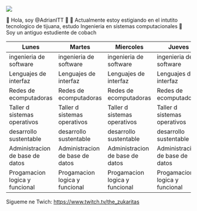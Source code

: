 ![](https://images.cooltext.com/5548432.png)

👋 Hola, soy @AdrianITT
👀 
🌱 Actualmente estoy estigiando en el intutito tecnologico de tijuana, estudo Ingenieria en sistemas computacionales
💬  Soy un antiguo estudiente de cobach 

<!---
AdrianITT/AdrianITT is a ✨ special ✨ repository because its `README.md` (this file) appears on your GitHub profile.
You can click the Preview link to take a look at your changes.
--->
| Lunes                           | Martes                          | Miercoles                       | Jueves                          | Viernes                         |
|---------------------------------|---------------------------------|---------------------------------|---------------------------------|---------------------------------|
| ingenieria de software          | ingenieria de software          | ingenieria de software          | ingenieria de software          | ingenieria de software          |
| Lenguajes de interfaz           | Lenguajes de interfaz           | Lenguajes de interfaz           | Lenguajes de interfaz           | Lenguajes de interfaz           |
| Redes de ecomputadoras          | Redes de ecomputadoras          | Redes de ecomputadoras          | Redes de ecomputadoras          | Redes de ecomputadoras          |
| Taller d sistemas operativos    | Taller d sistemas operativos    | Taller d sistemas operativos    | Taller d sistemas operativos    | Taller d sistemas operativos    |
| desarrollo sustentable          | desarrollo sustentable          | desarrollo sustentable          | desarrollo sustentable          | desarrollo sustentable          |
| Administracion de base de datos | Administracion de base de datos | Administracion de base de datos | Administracion de base de datos | Administracion de base de datos |
| Progamacion logica y funcional  | Progamacion logica y funcional  | Progamacion logica y funcional  | Progamacion logica y funcional  | Progamacion logica y funcional  |

Sigueme ne  Twich: https://www.twitch.tv/the_zukaritas
